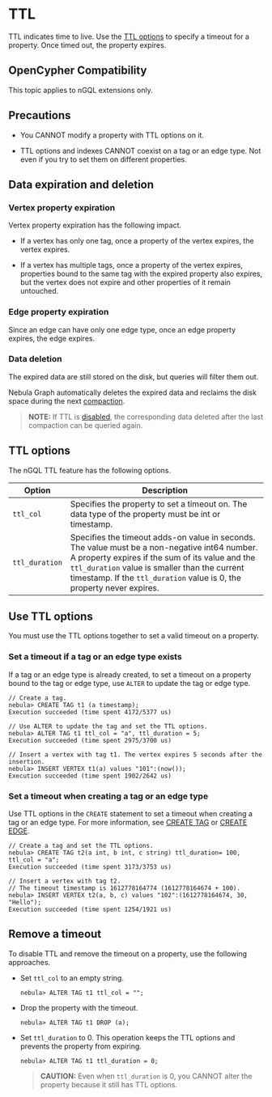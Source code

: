 # TTL

TTL indicates time to live. Use the [TTL options](#ttl_options) to specify a timeout for a property. Once timed out, the property expires.

## OpenCypher Compatibility

This topic applies to nGQL extensions only.

## Precautions

* You CANNOT modify a property with TTL options on it.

* TTL options and indexes CANNOT coexist on a tag or an edge type. Not even if you try to set them on different properties.

## Data expiration and deletion

### Vertex property expiration

Vertex property expiration has the following impact.

* If a vertex has only one tag, once a property of the vertex expires, the vertex expires.

* If a vertex has multiple tags, once a property of the vertex expires, properties bound to the same tag with the expired property also expires, but the vertex does not expire and other properties of it remain untouched.

### Edge property expiration

Since an edge can have only one edge type, once an edge property expires, the edge expires.

### Data deletion

The expired data are still stored on the disk, but queries will filter them out.

Nebula Graph automatically deletes the expired data and reclaims the disk space during the next [compaction](../../8.service-tuning/compaction.md).

> **NOTE:** If TTL is [disabled](#remove_a_timeout), the corresponding data deleted after the last compaction can be queried again.

## TTL options

The nGQL TTL feature has the following options.

|Option|Description|
|-|-|
|`ttl_col`|Specifies the property to set a timeout on. The data type of the property must be int or timestamp.|
|`ttl_duration`|Specifies the timeout adds-on value in seconds. The value must be a non-negative int64 number. A property expires if the sum of its value and the `ttl_duration` value is smaller than the current timestamp. If the `ttl_duration` value is 0, the property never expires.|

## Use TTL options

You must use the TTL options together to set a valid timeout on a property.

### Set a timeout if a tag or an edge type exists

If a tag or an edge type is already created, to set a timeout on a property bound to the tag or edge type, use `ALTER` to update the tag or edge type.

```ngql
// Create a tag.
nebula> CREATE TAG t1 (a timestamp);
Execution succeeded (time spent 4172/5377 us)

// Use ALTER to update the tag and set the TTL options.
nebula> ALTER TAG t1 ttl_col = "a", ttl_duration = 5;
Execution succeeded (time spent 2975/3700 us)

// Insert a vertex with tag t1. The vertex expires 5 seconds after the insertion.
nebula> INSERT VERTEX t1(a) values "101":(now());
Execution succeeded (time spent 1902/2642 us)
```

### Set a timeout when creating a tag or an edge type

Use TTL options in the `CREATE` statement to set a timeout when creating a tag or an edge type. For more information, see [CREATE TAG](../10.tag-statements/1.create-tag.md) or [CREATE EDGE](../11.edge-type-statements/1.create-edge.md).

```ngql
// Create a tag and set the TTL options.
nebula> CREATE TAG t2(a int, b int, c string) ttl_duration= 100, ttl_col = "a";
Execution succeeded (time spent 3173/3753 us)

// Insert a vertex with tag t2.
// The timeout timestamp is 1612778164774 (1612778164674 + 100).
nebula> INSERT VERTEX t2(a, b, c) values "102":(1612778164674, 30, "Hello");
Execution succeeded (time spent 1254/1921 us)
```

## Remove a timeout

To disable TTL and remove the timeout on a property, use the following approaches.

* Set `ttl_col` to an empty string.

    ```ngql
    nebula> ALTER TAG t1 ttl_col = "";
    ```

* Drop the property with the timeout.

    ```ngql
    nebula> ALTER TAG t1 DROP (a);
    ```

* Set `ttl_duration` to 0. This operation keeps the TTL options and prevents the property from expiring.

    ```ngql
    nebula> ALTER TAG t1 ttl_duration = 0;
    ```

    > **CAUTION:** Even when `ttl_duration` is 0, you CANNOT alter the property because it still has TTL options.
